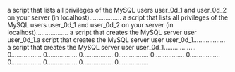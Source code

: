 a script that lists all privileges of the MySQL users user_0d_1 and user_0d_2 on your server (in localhost)..................
a script that lists all privileges of the MySQL users user_0d_1 and user_0d_2 on your server (in localhost)..................
a script that creates the MySQL server user user_0d_1.a script that creates the MySQL server user user_0d_1..................
a script that creates the MySQL server user user_0d_1..................
0.................
0.................
0.................
0.................
0.................
0.................
0.................
0.................
0.................
0.................
